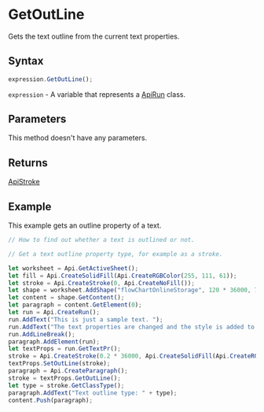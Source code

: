 # GetOutLine

Gets the text outline from the current text properties.

## Syntax

```javascript
expression.GetOutLine();
```

`expression` - A variable that represents a [ApiRun](../ApiRun.md) class.

## Parameters

This method doesn't have any parameters.

## Returns

[ApiStroke](../../ApiStroke/ApiStroke.md)

## Example

This example gets an outline property of a text.

```javascript editor-xlsx
// How to find out whether a text is outlined or not.

// Get a text outline property type, for example as a stroke.

let worksheet = Api.GetActiveSheet();
let fill = Api.CreateSolidFill(Api.CreateRGBColor(255, 111, 61));
let stroke = Api.CreateStroke(0, Api.CreateNoFill());
let shape = worksheet.AddShape("flowChartOnlineStorage", 120 * 36000, 70 * 36000, fill, stroke, 0, 2 * 36000, 0, 3 * 36000);
let content = shape.GetContent();
let paragraph = content.GetElement(0);
let run = Api.CreateRun();
run.AddText("This is just a sample text. ");
run.AddText("The text properties are changed and the style is added to the paragraph. ");
run.AddLineBreak();
paragraph.AddElement(run);
let textProps = run.GetTextPr();
stroke = Api.CreateStroke(0.2 * 36000, Api.CreateSolidFill(Api.CreateRGBColor(128, 128, 128)));
textProps.SetOutLine(stroke);
paragraph = Api.CreateParagraph();
stroke = textProps.GetOutLine();
let type = stroke.GetClassType();
paragraph.AddText("Text outline type: " + type);
content.Push(paragraph);
```
